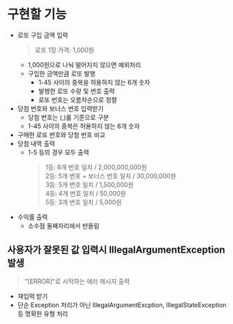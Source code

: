 # 구현할 기능
* 로또 구입 금액 입력
  >로또 1장 가격: 1,000원
    * 1,000원으로 나눠 떨어지지 않으면 예외처리
    * 구입한 금액만큼 로또 발행
      * 1-45 사이의 중복을 허용하지 않는 6개 숫자
      * 발행한 로또 수량 및 번호 출력
      * 로또 번호는 오름차순으로 정렬
* 당첨 번호와 보너스 번호 입력받기
  * 당첨 번호는 (,)룰 기준으로 구분
  * 1-45 사이의 중복은 허용하지 않는 6개 숫자
* 구매한 로또 번호와 당첨 번호 비교
* 당첨 내역 출력
  * 1-5 등의 경우 모두 출력
    > 1등: 6개 번호 일치 / 2,000,000,000원   
    2등: 5개 번호 + 보너스 번호 일치 / 30,000,000원   
    3등: 5개 번호 일치 / 1,500,000원   
    4등: 4개 번호 일치 / 50,000원   
    5등: 3개 번호 일치 / 5,000원
* 수익률 출력
  * 소수점 둘째자리에서 반올림
## 사용자가 잘못된 값 입력시 IllegalArgumentException 발생
>"[ERROR]"로 시작하는 에러 메시지 출력 
* 재입력 받기
* 단순 Exception 처리가 아닌 IllegalArgumentExcption, IllegalStateException 등 명확한 유형 처리 